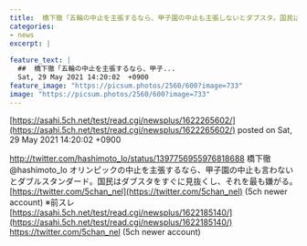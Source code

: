 ```yaml
---
title:  橋下徹「五輪の中止を主張するなら、甲子園の中止も主張しないとダブスタ。国民はダブスタをすぐに見抜くし最も嫌がる」 ★6  
categories:
- news
excerpt: |
  
feature_text: |
  ##  橋下徹「五輪の中止を主張するなら、甲子...
  Sat, 29 May 2021 14:20:02  +0900
feature_image: "https://picsum.photos/2560/600?image=733"
image: "https://picsum.photos/2560/600?image=733"
---
```


[https://asahi.5ch.net/test/read.cgi/newsplus/1622265602/](https://asahi.5ch.net/test/read.cgi/newsplus/1622265602/)
posted on Sat, 29 May 2021 14:20:02  +0900

<!--more-->

http://twitter.com/hashimoto_lo/status/1397756955976818688 橋下徹 @hashimoto_lo オリンピックの中止を主張するなら、甲子園の中止も言わないとダブルスタンダード。国民はダブスタをすぐに見抜くし、それを最も嫌がる。 [https://twitter.com/5chan_nel](https://twitter.com/5chan_nel) (5ch newer account) ※前スレ [https://asahi.5ch.net/test/read.cgi/newsplus/1622185140/](https://asahi.5ch.net/test/read.cgi/newsplus/1622185140/) https://twitter.com/5chan_nel (5ch newer account)
